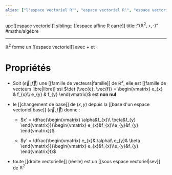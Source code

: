```yaml
---
alias: ["l'espace vectoriel R²", "espace vectoriel R²", "espace vectoriel ℝ²", "R²", "ℝ²"]
---
```

up::[[espace vectoriel]]
sibling:: [[espace affine R carré]]
title::"$(\mathbb{R}^{2}, +, \cdot)$"
#maths/algèbre

----
$\mathbb{R}^{2}$ forme un [[espace vectoriel]] avec $+$ et $\cdot$


# Propriétés

 - Soit $(\vec{e}; \vec{f})$ une [[famille de vecteurs|famille]] de $\mathbb{R}^{x}$, elle est [[famille de vecteurs libre|libre]] ssi $\det (\vec{e}, \vec{f}) = \begin{vmatrix} e_{x} & f_{x}\\ e_{y} & f_{y} \end{vmatrix}$ est **non nul**
 - le [[changement de base]] de $(x, y)$ depuis la [[base d'un espace vectoriel|base]] $(\vec{e}, \vec{f})$ donne :
     - $x' = \dfrac{\begin{vmatrix} \alpha&f_{x}\\ \beta&f_{y} \end{vmatrix}}{\begin{vmatrix} e_{x}&f_{x}\\e_{y}&f_{y} \end{vmatrix}}$
     
     - $y' = \dfrac{\begin{vmatrix} e_{x}& \alpha\\ e_{y}& \beta \end{vmatrix}}{\begin{vmatrix} e_{x}&f_{x}\\e_{y}&f_{y} \end{vmatrix}t}$

 - toute [[droite vectorielle]] (réelle) est un [[sous espace vectoriel|sev]] de $\mathbb{R}^{2}$

